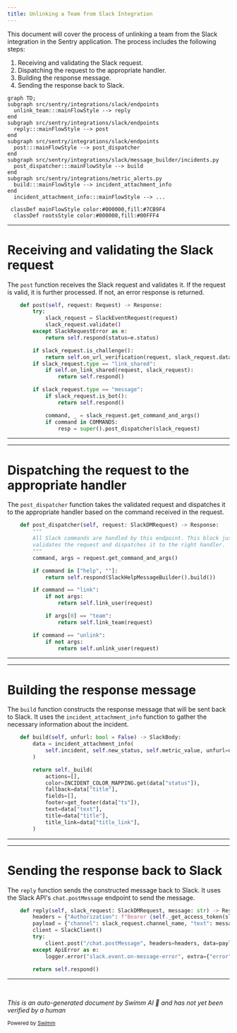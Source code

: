 ```yaml
---
title: Unlinking a Team from Slack Integration
---
```

This document will cover the process of unlinking a team from the Slack integration in the Sentry application. The process includes the following steps:

1. Receiving and validating the Slack request.
2. Dispatching the request to the appropriate handler.
3. Building the response message.
4. Sending the response back to Slack.

```mermaid
graph TD;
subgraph src/sentry/integrations/slack/endpoints
  unlink_team:::mainFlowStyle --> reply
end
subgraph src/sentry/integrations/slack/endpoints
  reply:::mainFlowStyle --> post
end
subgraph src/sentry/integrations/slack/endpoints
  post:::mainFlowStyle --> post_dispatcher
end
subgraph src/sentry/integrations/slack/message_builder/incidents.py
  post_dispatcher:::mainFlowStyle --> build
end
subgraph src/sentry/integrations/metric_alerts.py
  build:::mainFlowStyle --> incident_attachment_info
end
  incident_attachment_info:::mainFlowStyle --> ...

 classDef mainFlowStyle color:#000000,fill:#7CB9F4
  classDef rootsStyle color:#000000,fill:#00FFF4
```

<SwmSnippet path="/src/sentry/integrations/slack/endpoints/event.py" line="195">

---

# Receiving and validating the Slack request

The `post` function receives the Slack request and validates it. If the request is valid, it is further processed. If not, an error response is returned.

```python
    def post(self, request: Request) -> Response:
        try:
            slack_request = SlackEventRequest(request)
            slack_request.validate()
        except SlackRequestError as e:
            return self.respond(status=e.status)

        if slack_request.is_challenge():
            return self.on_url_verification(request, slack_request.data)
        if slack_request.type == "link_shared":
            if self.on_link_shared(request, slack_request):
                return self.respond()

        if slack_request.type == "message":
            if slack_request.is_bot():
                return self.respond()

            command, _ = slack_request.get_command_and_args()
            if command in COMMANDS:
                resp = super().post_dispatcher(slack_request)

```

---

</SwmSnippet>

<SwmSnippet path="/src/sentry/integrations/slack/endpoints/base.py" line="24">

---

# Dispatching the request to the appropriate handler

The `post_dispatcher` function takes the validated request and dispatches it to the appropriate handler based on the command received in the request.

```python
    def post_dispatcher(self, request: SlackDMRequest) -> Response:
        """
        All Slack commands are handled by this endpoint. This block just
        validates the request and dispatches it to the right handler.
        """
        command, args = request.get_command_and_args()

        if command in ["help", ""]:
            return self.respond(SlackHelpMessageBuilder().build())

        if command == "link":
            if not args:
                return self.link_user(request)

            if args[0] == "team":
                return self.link_team(request)

        if command == "unlink":
            if not args:
                return self.unlink_user(request)

```

---

</SwmSnippet>

<SwmSnippet path="/src/sentry/integrations/slack/message_builder/incidents.py" line="37">

---

# Building the response message

The `build` function constructs the response message that will be sent back to Slack. It uses the `incident_attachment_info` function to gather the necessary information about the incident.

```python
    def build(self, unfurl: bool = False) -> SlackBody:
        data = incident_attachment_info(
            self.incident, self.new_status, self.metric_value, unfurl=unfurl
        )

        return self._build(
            actions=[],
            color=INCIDENT_COLOR_MAPPING.get(data["status"]),
            fallback=data["title"],
            fields=[],
            footer=get_footer(data["ts"]),
            text=data["text"],
            title=data["title"],
            title_link=data["title_link"],
        )
```

---

</SwmSnippet>

<SwmSnippet path="/src/sentry/integrations/slack/endpoints/event.py" line="36">

---

# Sending the response back to Slack

The `reply` function sends the constructed message back to Slack. It uses the Slack API's `chat.postMessage` endpoint to send the message.

```python
    def reply(self, slack_request: SlackDMRequest, message: str) -> Response:
        headers = {"Authorization": f"Bearer {self._get_access_token(slack_request.integration)}"}
        payload = {"channel": slack_request.channel_name, "text": message}
        client = SlackClient()
        try:
            client.post("/chat.postMessage", headers=headers, data=payload, json=True)
        except ApiError as e:
            logger.error("slack.event.on-message-error", extra={"error": str(e)})

        return self.respond()
```

---

</SwmSnippet>

&nbsp;

*This is an auto-generated document by Swimm AI 🌊 and has not yet been verified by a human*

<SwmMeta version="3.0.0" repo-id="Z2l0aHViJTNBJTNBZGVtby1zZW50cnklM0ElM0Fzd2ltbWlv" repo-name="demo-sentry"><sup>Powered by [Swimm](/)</sup></SwmMeta>
